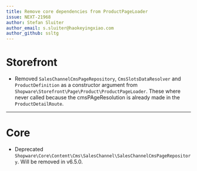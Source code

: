 ```yaml
---
title: Remove core dependencies from ProductPageLoader
issue: NEXT-21968
author: Stefan Sluiter
author_email: s.sluiter@haokeyingxiao.com
author_github: ssltg
---
```

# Storefront
* Removed `SalesChannelCmsPageRepository`, `CmsSlotsDataResolver` and `ProductDefinition` as a constructor argument from `Shopware\Storefront\Page\Product\ProductPageLoader`. These where never called because the cmsPAgeResolution is already made in the `ProductDetailRoute`.
___
# Core
* Deprecated `Shopware\Core\Content\Cms\SalesChannel\SalesChannelCmsPageRepository`. Will be removed in v6.5.0.
